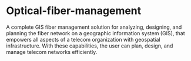 # Optical-fiber-management
A complete GIS fiber management solution for analyzing, designing, and planning the fiber network on a geographic information system (GIS), that empowers all aspects of a telecom organization with geospatial infrastructure.  With these capabilities, the user can plan, design, and manage telecom networks efficiently.
